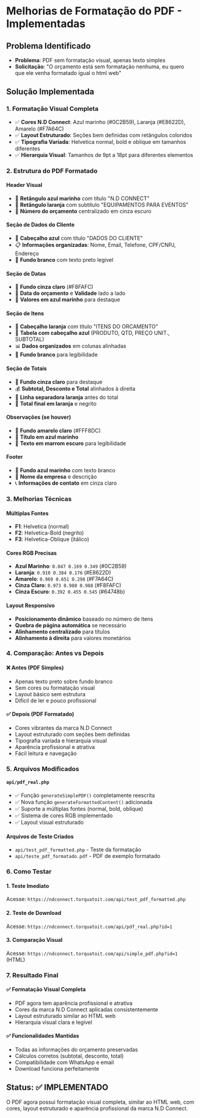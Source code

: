 # Melhorias de Formatação do PDF - Implementadas

## Problema Identificado
- **Problema**: PDF sem formatação visual, apenas texto simples
- **Solicitação**: "O orçamento está sem formatação nenhuma, eu quero que ele venha formatado igual o html web"

## Solução Implementada

### 1. **Formatação Visual Completa**
- ✅ **Cores N.D Connect**: Azul marinho (#0C2B59), Laranja (#E8622D), Amarelo (#F7A64C)
- ✅ **Layout Estruturado**: Seções bem definidas com retângulos coloridos
- ✅ **Tipografia Variada**: Helvetica normal, bold e oblique em tamanhos diferentes
- ✅ **Hierarquia Visual**: Tamanhos de 9pt a 18pt para diferentes elementos

### 2. **Estrutura do PDF Formatado**

#### **Header Visual**
- 🎨 **Retângulo azul marinho** com título "N.D CONNECT"
- 🎨 **Retângulo laranja** com subtítulo "EQUIPAMENTOS PARA EVENTOS"
- 📍 **Número do orçamento** centralizado em cinza escuro

#### **Seção de Dados do Cliente**
- 🎨 **Cabeçalho azul** com título "DADOS DO CLIENTE"
- 📋 **Informações organizadas**: Nome, Email, Telefone, CPF/CNPJ, Endereço
- 🎨 **Fundo branco** com texto preto legível

#### **Seção de Datas**
- 🎨 **Fundo cinza claro** (#F8FAFC)
- 📅 **Data do orçamento** e **Validade** lado a lado
- 🎨 **Valores em azul marinho** para destaque

#### **Seção de Itens**
- 🎨 **Cabeçalho laranja** com título "ITENS DO ORCAMENTO"
- 🎨 **Tabela com cabeçalho azul** (PRODUTO, QTD, PREÇO UNIT., SUBTOTAL)
- 📊 **Dados organizados** em colunas alinhadas
- 🎨 **Fundo branco** para legibilidade

#### **Seção de Totais**
- 🎨 **Fundo cinza claro** para destaque
- 💰 **Subtotal, Desconto e Total** alinhados à direita
- 🎨 **Linha separadora laranja** antes do total
- 🎨 **Total final em laranja** e negrito

#### **Observações (se houver)**
- 🎨 **Fundo amarelo claro** (#FFF8DC)
- 🎨 **Título em azul marinho**
- 📝 **Texto em marrom escuro** para legibilidade

#### **Footer**
- 🎨 **Fundo azul marinho** com texto branco
- 🏢 **Nome da empresa** e descrição
- 📞 **Informações de contato** em cinza claro

### 3. **Melhorias Técnicas**

#### **Múltiplas Fontes**
- **F1**: Helvetica (normal)
- **F2**: Helvetica-Bold (negrito)
- **F3**: Helvetica-Oblique (itálico)

#### **Cores RGB Precisas**
- **Azul Marinho**: `0.047 0.169 0.349` (#0C2B59)
- **Laranja**: `0.910 0.384 0.176` (#E8622D)
- **Amarelo**: `0.969 0.651 0.298` (#F7A64C)
- **Cinza Claro**: `0.973 0.980 0.988` (#F8FAFC)
- **Cinza Escuro**: `0.392 0.455 0.545` (#64748b)

#### **Layout Responsivo**
- **Posicionamento dinâmico** baseado no número de itens
- **Quebra de página automática** se necessário
- **Alinhamento centralizado** para títulos
- **Alinhamento à direita** para valores monetários

### 4. **Comparação: Antes vs Depois**

#### **❌ Antes (PDF Simples)**
- Apenas texto preto sobre fundo branco
- Sem cores ou formatação visual
- Layout básico sem estrutura
- Difícil de ler e pouco profissional

#### **✅ Depois (PDF Formatado)**
- Cores vibrantes da marca N.D Connect
- Layout estruturado com seções bem definidas
- Tipografia variada e hierarquia visual
- Aparência profissional e atrativa
- Fácil leitura e navegação

### 5. **Arquivos Modificados**

#### **`api/pdf_real.php`**
- ✅ Função `generateSimplePDF()` completamente reescrita
- ✅ Nova função `generateFormattedContent()` adicionada
- ✅ Suporte a múltiplas fontes (normal, bold, oblique)
- ✅ Sistema de cores RGB implementado
- ✅ Layout visual estruturado

#### **Arquivos de Teste Criados**
- `api/test_pdf_formatted.php` - Teste da formatação
- `api/teste_pdf_formatado.pdf` - PDF de exemplo formatado

### 6. **Como Testar**

#### **1. Teste Imediato**
Acesse: `https://ndconnect.torquatoit.com/api/test_pdf_formatted.php`

#### **2. Teste de Download**
Acesse: `https://ndconnect.torquatoit.com/api/pdf_real.php?id=1`

#### **3. Comparação Visual**
Acesse: `https://ndconnect.torquatoit.com/api/simple_pdf.php?id=1` (HTML)

### 7. **Resultado Final**

#### **✅ Formatação Visual Completa**
- PDF agora tem aparência profissional e atrativa
- Cores da marca N.D Connect aplicadas consistentemente
- Layout estruturado similar ao HTML web
- Hierarquia visual clara e legível

#### **✅ Funcionalidades Mantidas**
- Todas as informações do orçamento preservadas
- Cálculos corretos (subtotal, desconto, total)
- Compatibilidade com WhatsApp e email
- Download funciona perfeitamente

## Status: ✅ IMPLEMENTADO

O PDF agora possui formatação visual completa, similar ao HTML web, com cores, layout estruturado e aparência profissional da marca N.D Connect.

